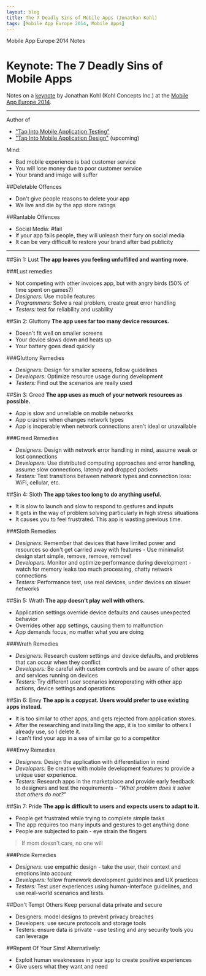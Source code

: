 ```yaml
---
layout: blog
title: The 7 Deadly Sins of Mobile Apps (Jonathan Kohl)
tags: [Mobile App Europe 2014, Mobile Apps]
---
```


Mobile App Europe 2014 Notes

Keynote: The 7 Deadly Sins of Mobile Apps
===
Notes on a [keynote](http://mobileappeurope.com/talks/7-deadly-sins-mobile-apps/ "Keynote: The 7 Deadly Sins of Mobile Apps")
by Jonathan Kohl (Kohl Concepts Inc.) 
at the [Mobile App Europe 2014](http://mobileappeurope.com/).

---

Author of

* ["Tap Into Mobile Application Testing"](https://leanpub.com/testmobileapps) 
* ["Tap Into Mobile Application Design"](https://leanpub.com/mobileappdesign) (upcoming)

Mind:

* Bad mobile experience is bad customer service
* You will lose money due to poor customer service
* Your brand and image will suffer

##Deletable Offences
* Don't give people reasons to delete your app
* We live and die by the app store ratings

##Rantable Offences
* Social Media: #fail
* If your app fails people, they will unleash their fury on social media
* It can be very difficult to restore your brand after bad publicity

---

##Sin 1: Lust
**The app leaves you feeling unfulfilled and wanting more.**

###Lust remedies
* Not competing with other invoices app, but with angry birds (50% of time spent on games?)
* *Designers:* Use mobile features
* *Programmers:* Solve a real problem, create great error handling
* *Testers:* test for reliability and usability

##Sin 2: Gluttony
**The app uses far too many device resources.**

* Doesn't fit well on smaller screens
* Your device slows down and heats up
* Your battery goes dead quickly

###Gluttony Remedies
* *Designers:* Design for smaller screens, follow guidelines
* *Developers:* Optimize resource usage during development
* *Testers:* Find out the scenarios are really used

##Sin 3: Greed
**The app uses as much of your network resources as possible.**

* App is slow and unreliable on mobile networks
* App crashes when changes network types
* App is inoperable when network connections aren't ideal or unavailable

###Greed Remedies
* *Designers:* Design with network error handling in mind, assume weak or lost connections  
* *Developers:* Use distributed computing approaches and error handling, assume slow connections, latency and dropped packets
* *Testers:* Test transitions between network types and connection loss: WiFi, cellular, etc.

##Sin 4: Sloth
**The app takes too long to do anything useful.**

* It is slow to launch and slow to respond to gestures and inputs
* It gets in the way of problem solving particularly in high stress situations
* It causes you to feel frustrated. This app is wasting previous time.

###Sloth Remedies
* *Designers:* Remember that devices that have limited power and resources so don't get carried away with features - Use minimalist design start simple, remove, remove, remove!   
* *Developers:* Monitor and optimize performance during development - watch for memory leaks too much processing, chatty network connections
* *Testers:* Performance test, use real devices, under devices on slower networks

##Sin 5: Wrath
**The app doesn't play well with others.**

* Application settings override device defaults and causes unexpected behavior
* Overrides other app settings, causing them to malfunction
* App demands focus, no matter what you are doing

###Wrath Remedies
* *Designers:* Research custom settings and device defaults, and problems that can occur when they conflict   
* *Developers:* Be careful with custom controls and be aware of other apps and services running on devices
* *Testers:* Try different user scenarios interoperating with other app actions, device settings and operations

##Sin 6: Envy
**The app is a copycat. Users would prefer to use existing apps instead.**

* It is too similar to other apps, and gets rejected from application stores.
* After the researching and installing the app, it is too similar to others I already use, so I delete it.
* I can't find your app in a sea of similar go to a competitor

###Envy Remedies
* *Designers:* Design the application with differentiation in mind
* *Developers:* Be creative with mobile development features to provide a unique user experience.
* *Testers:* Research apps in the marketplace and provide early feedback to designers and test the requirements - *"What problem does it solve that others do not?"*

##Sin 7: Pride
**The app is difficult to users and expects users to adapt to it.**

* People get frustrated while trying to complete simple tasks
* The app requires too many inputs and gestures to get anything done
* People are subjected to pain - eye strain the fingers

> If mom doesn't care, no one will

###Pride Remedies
* *Designers:* use empathic design - take the user, their context and emotions into account
* *Developers:* follow framework development guidelines and UX practices
* *Testers:* Test user experiences using human-interface guidelines, and use real-world scenarios and tests.

##Don't Tempt Others
Keep personal data private and secure

* Designers: model designs to prevent privacy breaches
* Developers: use secure protocols and storage tools
* Testers: ensure data is private - use testing and any security tools you can leverage

##Repent Of Your Sins!
Alternatively:

* Exploit human weaknesses in your app to create positive experiences
* Give users what they want and need 